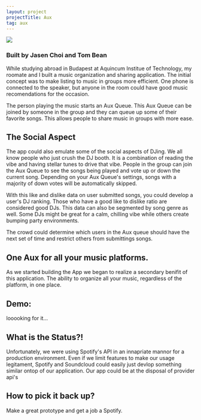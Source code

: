 ```yaml
---
layout: project
projectTitle: Aux
tag: aux
--- 
```

![](https://tbportfolio.imfast.io/portfolio/aux/Aux%20(1).png)
### Built by Jasen Choi and Tom Bean
While studying abroad in Budapest at Aquincum Institue of Technology, my roomate and I built a music organization and sharing application. The initial concept was to make listing to music in groups more efficient. One phone is connected to the speaker, but anyone in the room could have good music recomendations for the occasion.

The person playing the music starts an Aux Queue. This Aux Queue can be joined by someone in the group and they can queue up some of their favorite songs. This allows people to share music in groups with more ease.

## The Social Aspect
The app could also emulate some of the social aspects of DJing. We all know people who just crush the DJ booth. It is a combination of reading the vibe and having stellar tunes to drive that vibe. People in the group can join the Aux Queue to see the songs being played and vote up or down the current song. Depending on your Aux Queue's settings, songs with a majority of down votes will be automatically skipped.

With this like and dislike data on user submitted songs, you could develop a user's DJ ranking. Those who have a good like to dislike ratio are considered good DJs. This data can also be segmented by song genre as well. Some DJs might be great for a calm, chilling vibe while others create bumping party environments. 

The crowd could determine which users in the Aux queue should have the next set of time and restrict others from submittings songs.

## One Aux for all your music platforms.
As we started building the App we began to realize a secondary benifit of this application. The ability to organize all your music, regardless of the platform, in one place.

## Demo:
looooking for it...

## What is the Status?!
Unfortunately, we were using Spotify's API in an innapriate mannor for a production environment. Even if we limit features to make our usage legitament, Spotify and Soundcloud could easily just devlop something similar ontop of our application. Our app could be at the disposal of provider api's

## How to pick it back up?
Make a great prototype and get a job a Spotify.